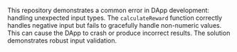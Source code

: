 This repository demonstrates a common error in DApp development: handling unexpected input types.  The `calculateReward` function correctly handles negative input but fails to gracefully handle non-numeric values.  This can cause the DApp to crash or produce incorrect results. The solution demonstrates robust input validation.